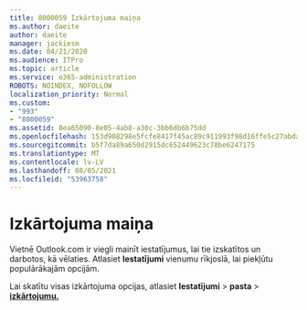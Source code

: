 ```yaml
---
title: 8000059 Izkārtojuma maiņa
ms.author: daeite
author: daeite
manager: jackiesm
ms.date: 04/21/2020
ms.audience: ITPro
ms.topic: article
ms.service: o365-administration
ROBOTS: NOINDEX, NOFOLLOW
localization_priority: Normal
ms.custom:
- "993"
- "8000059"
ms.assetid: 8ea65090-8e05-4ab8-a30c-3bb6db6b75dd
ms.openlocfilehash: 153d908298e5fcfe8417f45ac89c911993f98d16ffe5c27abda4b6f3959002c0
ms.sourcegitcommit: b5f7da89a650d2915dc652449623c78be6247175
ms.translationtype: MT
ms.contentlocale: lv-LV
ms.lasthandoff: 08/05/2021
ms.locfileid: "53963758"
---
```

# <a name="how-to-change-your-layout"></a>Izkārtojuma maiņa

Vietnē Outlook.com ir viegli mainīt iestatījumus, lai tie izskatītos un darbotos, kā vēlaties. Atlasiet **Iestatījumi** vienumu rīkjoslā, lai piekļūtu populārākajām opcijām.

Lai skatītu visas izkārtojuma opcijas, atlasiet **Iestatījumi**  >  **pasta**  >  [**izkārtojumu.**](https://outlook.live.com/mail/options/mail/layout)
  